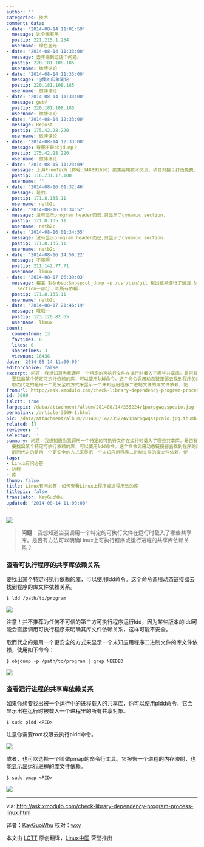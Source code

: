 ```yaml
---
author: ''
categories: 技术
comments_data:
- date: '2014-08-14 11:01:59'
  message: 这个很有用！
  postip: 221.215.1.254
  username: 绿色圣光
- date: '2014-08-14 11:33:00'
  message: 去年遇到过这个问题。
  postip: 220.181.108.185
  username: 微博评论
- date: '2014-08-14 11:33:00'
  message: '@我的印象笔记'
  postip: 220.181.108.185
  username: 微博评论
- date: '2014-08-14 11:33:00'
  message: get√
  postip: 220.181.108.185
  username: 微博评论
- date: '2014-08-14 12:33:00'
  message: Repost
  postip: 175.42.28.220
  username: 微博评论
- date: '2014-08-14 12:33:00'
  message: 看图不是objdump？
  postip: 175.42.28.220
  username: 微博评论
- date: '2014-08-15 11:23:09'
  message: 上海FreeTech（群号:348891690）聚焦高端技术交流、项目对接；打造免费、开放、分享、合作的技术氛围，非上
  postip: 116.231.17.100
  username: ''
- date: '2014-08-16 01:32:46'
  message: 是的.
  postip: 171.8.135.11
  username: netb2c
- date: '2014-08-16 01:34:52'
  message: 没有显示program header而已,只显示了dynamic section.
  postip: 171.8.135.11
  username: netb2c
- date: '2014-08-16 01:34:55'
  message: 没有显示program header而已,只显示了dynamic section.
  postip: 171.8.135.11
  username: netb2c
- date: '2014-08-16 14:56:22'
  message: 不懂啊
  postip: 211.142.77.71
  username: linux
- date: '2014-08-17 06:39:03'
  message: 樓主 對&nbsp;&nbsp;objdump -p /usr/bin/git 輸出結果進行了過濾.&nbsp;&nbsp;打印出來的信息是Dynamic
    section一部分. 即所有依賴.
  postip: 171.8.135.11
  username: netb2c
- date: '2014-08-17 21:46:19'
  message: 哦哦~~
  postip: 123.120.82.65
  username: linux
count:
  commentnum: 13
  favtimes: 6
  likes: 0
  sharetimes: 3
  viewnum: 16436
date: '2014-08-14 11:00:00'
editorchoice: false
excerpt: 问题：我想知道当我调用一个特定的可执行文件在运行时载入了哪些共享库。是否有方法可以明确Linux上可执行程序或运行进程的共享库依赖关系？  查看可执行程序的共享库依赖关系
  要找出某个特定可执行依赖的库，可以使用ldd命令。这个命令调用动态链接器去找到程序的库文件依赖关系。 $ ldd /path/to/program   注意！并不推荐为任何不可信的第三方可执行程序运行ldd，因为某些版本的ldd可能会直接调用可执行程序来明确其库文件依赖关系，这样可能不安全。
  取而代之的是用一个更安全的方式来显示一个未知应用程序二进制文件的库文件依赖，使
fromurl: http://ask.xmodulo.com/check-library-dependency-program-process-linux.html
id: 3609
islctt: true
largepic: /data/attachment/album/201408/14/235224v1parpgwqsspcaio.jpg
permalink: /article-3609-1.html
pic: /data/attachment/album/201408/14/235224v1parpgwqsspcaio.jpg.thumb.jpg
related: []
reviewer: ''
selector: ''
summary: 问题：我想知道当我调用一个特定的可执行文件在运行时载入了哪些共享库。是否有方法可以明确Linux上可执行程序或运行进程的共享库依赖关系？  查看可执行程序的共享库依赖关系
  要找出某个特定可执行依赖的库，可以使用ldd命令。这个命令调用动态链接器去找到程序的库文件依赖关系。 $ ldd /path/to/program   注意！并不推荐为任何不可信的第三方可执行程序运行ldd，因为某些版本的ldd可能会直接调用可执行程序来明确其库文件依赖关系，这样可能不安全。
  取而代之的是用一个更安全的方式来显示一个未知应用程序二进制文件的库文件依赖，使
tags:
- Linux有问必答
- 进程
- 库
thumb: false
title: Linux有问必答：如何查看Linux上程序或进程用到的库
titlepic: false
translator: KayGuoWhu
updated: '2014-08-14 11:00:00'
---
```


**![](/data/attachment/album/201408/14/235224v1parpgwqsspcaio.jpg)**



> 
> **问题**：我想知道当我调用一个特定的可执行文件在运行时载入了哪些共享库。是否有方法可以明确Linux上可执行程序或运行进程的共享库依赖关系？
> 
> 
> 


### 查看可执行程序的共享库依赖关系


要找出某个特定可执行依赖的库，可以使用ldd命令。这个命令调用动态链接器去找到程序的库文件依赖关系。



```
$ ldd /path/to/program

```

![](/data/attachment/album/201408/13/230339h0148vg0y0xtvv44.jpg)


注意！并不推荐为任何不可信的第三方可执行程序运行ldd，因为某些版本的ldd可能会直接调用可执行程序来明确其库文件依赖关系，这样可能不安全。


取而代之的是用一个更安全的方式来显示一个未知应用程序二进制文件的库文件依赖，使用如下命令：



```
$ objdump -p /path/to/program | grep NEEDED 

```

![](/data/attachment/album/201408/13/230128hszsyhz99z7s197b.png)


### 查看运行进程的共享库依赖关系


如果你想要找出被一个运行中的进程载入的共享库，你可以使用pldd命令，它会显示出在运行时被载入一个进程里的所有共享对象。



```
$ sudo pldd <PID>

```

注意你需要root权限去执行pldd命令。


![](/data/attachment/album/201408/13/230255vxylkh62k65073as.jpg)


或者，也可以选择一个叫做pmap的命令行工具。它报告一个进程的内存映射，也能显示出运行进程的库文件依赖。



```
$ sudo pmap <PID>

```

![](/data/attachment/album/201408/13/230346lbtzsw7wltonnbgl.jpg)




---


via: <http://ask.xmodulo.com/check-library-dependency-program-process-linux.html>


译者：[KayGuoWhu](https://github.com/KayGuoWhu) 校对：[wxy](https://github.com/wxy)


本文由 [LCTT](https://github.com/LCTT/TranslateProject) 原创翻译，[Linux中国](http://linux.cn/) 荣誉推出